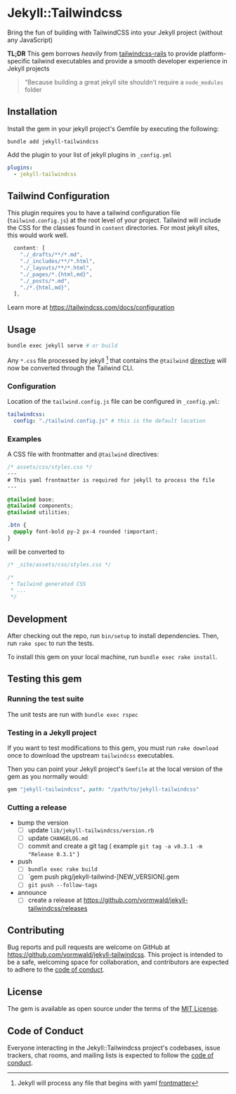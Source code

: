 # Jekyll::Tailwindcss

Bring the fun of building with TailwindCSS into your Jekyll project (without any JavaScript)

**TL;DR** This gem borrows _heavily_ from [tailwindcss-rails](https://github.com/rails/tailwindcss-rails) to provide platform-specific tailwind executables and provide a smooth developer experience in Jekyll projects

> “Because building a great jekyll site shouldn’t require a `node_modules` folder

## Installation

Install the gem in your jekyll project's Gemfile by executing the following:

```
bundle add jekyll-tailwindcss
```

Add the plugin to your list of jekyll plugins in `_config.yml`

```yml
plugins:
  - jekyll-tailwindcss
```

## Tailwind Configuration

This plugin requires you to have a tailwind configuration file (`tailwind.config.js`) at the root level of your project. Tailwind will include the CSS for the classes found in `content` directories. For most jekyll sites, this would work well.

```js
  content: [
    "./_drafts/**/*.md",
    "./_includes/**/*.html",
    "./_layouts/**/*.html",
    "./_pages/*.{html,md}",
    "./_posts/*.md",
    "./*.{html,md}",
  ],
```

Learn more at https://tailwindcss.com/docs/configuration

## Usage

```sh
bundle exec jekyll serve # or build
```

Any `*.css` file processed by jekyll [^1] that contains the `@tailwind` [directive](https://tailwindcss.com/docs/functions-and-directives#config) will now be converted through the Tailwind CLI.

[^1]: Jekyll will process any file that begins with yaml [frontmatter](https://jekyllrb.com/docs/front-matter/)

### Configuration

Location of the `tailwind.config.js` file can be configured in `_config.yml`:

```yaml
tailwindcss:
  config: "./tailwind.config.js" # this is the default location
```

### Examples

A CSS file with frontmatter and `@tailwind` directives:

```css
/* assets/css/styles.css */
---
# This yaml frontmatter is required for jekyll to process the file
---

@tailwind base;
@tailwind components;
@tailwind utilities;

.btn {
  @apply font-bold py-2 px-4 rounded !important;
}
```

will be converted to

```css
/* _site/assets/css/styles.css */

/*
 * Tailwind generated CSS 
 * ...
 */
```

## Development

After checking out the repo, run `bin/setup` to install dependencies. Then, run `rake spec` to run the tests.

To install this gem on your local machine, run `bundle exec rake install`.

## Testing this gem

### Running the test suite

The unit tests are run with `bundle exec rspec`

### Testing in a Jekyll project

If you want to test modifications to this gem, you must run `rake download` once to download the upstream `tailwindcss` executables.

Then you can point your Jekyll project's `Gemfile` at the local version of the gem as you normally would:

```ruby
gem "jekyll-tailwindcss", path: "/path/to/jekyll-tailwindcss"
```

### Cutting a release

- bump the version
  - [ ] update `lib/jekyll-tailwindcss/version.rb`
  - [ ] update `CHANGELOG.md`
  - [ ] commit and create a git tag ( example `git tag -a v0.3.1 -m "Release 0.3.1"` )
- push
  - [ ] `bundle exec rake build`
  - [ ] `gem push pkg/jekyll-tailwind-[NEW_VERSION].gem
  - [ ] `git push --follow-tags`
- announce
  - [ ] create a release at https://github.com/vormwald/jekyll-tailwindcss/releases

## Contributing

Bug reports and pull requests are welcome on GitHub at https://github.com/vormwald/jekyll-tailwindcss. This project is intended to be a safe, welcoming space for collaboration, and contributors are expected to adhere to the [code of conduct](https://github.com/vormwald/jekyll-tailwindcss/blob/main/CODE_OF_CONDUCT.md).

## License

The gem is available as open source under the terms of the [MIT License](https://opensource.org/licenses/MIT).

## Code of Conduct

Everyone interacting in the Jekyll::Tailwindcss project's codebases, issue trackers, chat rooms, and mailing lists is expected to follow the [code of conduct](https://github.com/vormwald/jekyll-tailwindcss/blob/main/CODE_OF_CONDUCT.md).

